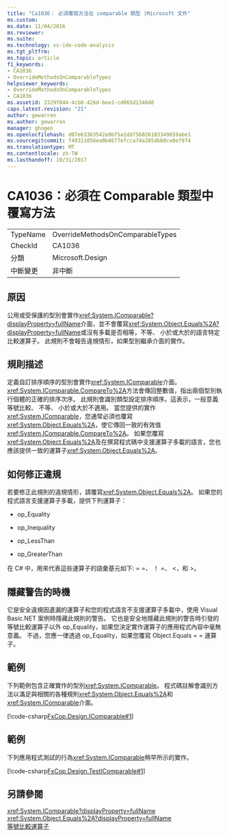 ```yaml
---
title: "Ca1036： 必須覆寫方法在 comparable 類型 |Microsoft 文件"
ms.custom: 
ms.date: 11/04/2016
ms.reviewer: 
ms.suite: 
ms.technology: vs-ide-code-analysis
ms.tgt_pltfrm: 
ms.topic: article
f1_keywords:
- CA1036
- OverrideMethodsOnComparableTypes
helpviewer_keywords:
- OverrideMethodsOnComparableTypes
- CA1036
ms.assetid: 2329f844-4cb8-426d-bee2-cd065d1346d0
caps.latest.revision: "21"
author: gewarren
ms.author: gewarren
manager: ghogen
ms.openlocfilehash: d07e63363542a9bf5a1dd756026183349659abe1
ms.sourcegitcommit: f40311056ea0b4677efcca74a285dbb0ce0e7974
ms.translationtype: MT
ms.contentlocale: zh-TW
ms.lasthandoff: 10/31/2017
---
```

# <a name="ca1036-override-methods-on-comparable-types"></a>CA1036：必須在 Comparable 類型中覆寫方法
|||  
|-|-|  
|TypeName|OverrideMethodsOnComparableTypes|  
|CheckId|CA1036|  
|分類|Microsoft.Design|  
|中斷變更|非中斷|  
  
## <a name="cause"></a>原因  
 公用或受保護的型別會實作<xref:System.IComparable?displayProperty=fullName>介面，並不會覆寫<xref:System.Object.Equals%2A?displayProperty=fullName>或沒有多載是否相等，不等、 小於或大於的語言特定比較運算子。 此規則不會報告違規情形，如果型別繼承介面的實作。  
  
## <a name="rule-description"></a>規則描述  
 定義自訂排序順序的型別會實作<xref:System.IComparable>介面。 <xref:System.IComparable.CompareTo%2A>方法會傳回整數值，指出兩個型別執行個體的正確的排序次序。 此規則會識別類型設定排序順序。這表示，一般意義等號比較、 不等、 小於或大於不適用。 當您提供的實作<xref:System.IComparable>，您通常必須也覆寫<xref:System.Object.Equals%2A>，使它傳回一致的有效值<xref:System.IComparable.CompareTo%2A>。 如果您覆寫<xref:System.Object.Equals%2A>及在撰寫程式碼中支援運算子多載的語言，您也應該提供一致的運算子<xref:System.Object.Equals%2A>。  
  
## <a name="how-to-fix-violations"></a>如何修正違規  
 若要修正此規則的違規情形，請覆寫<xref:System.Object.Equals%2A>。 如果您的程式語言支援運算子多載，提供下列運算子：  
  
-   op_Equality  
  
-   op_Inequality  
  
-   op_LessThan  
  
-   op_GreaterThan  
  
 在 C# 中，用來代表這些運算子的語彙基元如下: = =、 ！ =、 \<，和 >。  
  
## <a name="when-to-suppress-warnings"></a>隱藏警告的時機  
 它是安全違規因遺漏的運算子和您的程式語言不支援運算子多載中，使用 Visual Basic.NET 案例時隱藏此規則的警告。 它也是安全地隱藏此規則的警告時引發的等號比較運算子以外 op_Equality，如果您決定實作運算子的應用程式內容中毫無意義。 不過，您應一律透過 op_Equality，如果您覆寫 Object.Equals = = 運算子。  
  
## <a name="example"></a>範例  
 下列範例包含正確實作的型別<xref:System.IComparable>。 程式碼註解會識別方法以滿足與相關的各種規則<xref:System.Object.Equals%2A>和<xref:System.IComparable>介面。  
  
 [!code-csharp[FxCop.Design.IComparable#1](../code-quality/codesnippet/CSharp/ca1036-override-methods-on-comparable-types_1.cs)]  
  
## <a name="example"></a>範例  
 下列應用程式測試的行為<xref:System.IComparable>稍早所示的實作。  
  
 [!code-csharp[FxCop.Design.TestIComparable#1](../code-quality/codesnippet/CSharp/ca1036-override-methods-on-comparable-types_2.cs)]  
  
## <a name="see-also"></a>另請參閱  
 <xref:System.IComparable?displayProperty=fullName>   
 <xref:System.Object.Equals%2A?displayProperty=fullName>   
 [等號比較運算子](/dotnet/standard/design-guidelines/equality-operators)